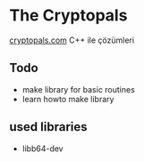 # The Cryptopals 
[cryptopals.com](https://cryptopals.com/) C++ ile çözümleri  

## Todo
- make library for basic routines
- learn howto make library

## used libraries 
- libb64-dev
